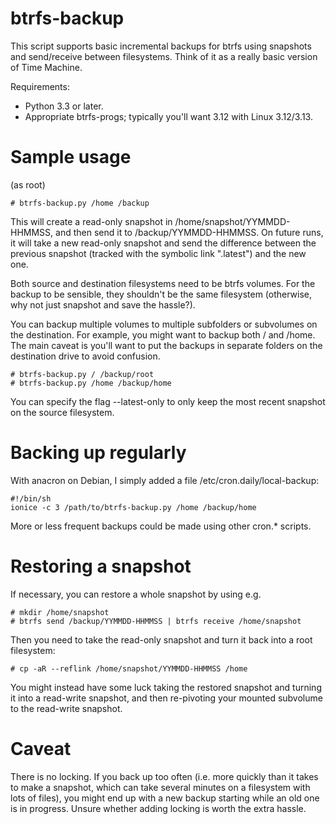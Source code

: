btrfs-backup
============

This script supports basic incremental backups for btrfs using
snapshots and send/receive between filesystems.  Think of it as a
really basic version of Time Machine.

Requirements:

* Python 3.3 or later.
* Appropriate btrfs-progs; typically you'll want 3.12 with Linux 3.12/3.13.

Sample usage
============

(as root)

    # btrfs-backup.py /home /backup

This will create a read-only snapshot in /home/snapshot/YYMMDD-HHMMSS,
and then send it to /backup/YYMMDD-HHMMSS. On future runs, it will
take a new read-only snapshot and send the difference between the
previous snapshot (tracked with the symbolic link ".latest") and the
new one.

Both source and destination filesystems need to be btrfs volumes. For
the backup to be sensible, they shouldn't be the same filesystem
(otherwise, why not just snapshot and save the hassle?).

You can backup multiple volumes to multiple subfolders or subvolumes on the
destination.  For example, you might want to backup both / and /home.
The main caveat is you'll want to put the backups in separate folders
on the destination drive to avoid confusion.

    # btrfs-backup.py / /backup/root
    # btrfs-backup.py /home /backup/home

You can specify the flag --latest-only to only keep the most recent
snapshot on the source filesystem.

Backing up regularly
====================

With anacron on Debian, I simply added a file /etc/cron.daily/local-backup:

    #!/bin/sh
    ionice -c 3 /path/to/btrfs-backup.py /home /backup/home

More or less frequent backups could be made using other cron.* scripts.

Restoring a snapshot
====================

If necessary, you can restore a whole snapshot by using e.g.

    # mkdir /home/snapshot
    # btrfs send /backup/YYMMDD-HHMMSS | btrfs receive /home/snapshot

Then you need to take the read-only snapshot and turn it back into a
root filesystem:

    # cp -aR --reflink /home/snapshot/YYMMDD-HHMMSS /home

You might instead have some luck taking the restored snapshot and turning it
into a read-write snapshot, and then re-pivoting your mounted
subvolume to the read-write snapshot.

Caveat
======

There is no locking. If you back up too often (i.e. more quickly than
it takes to make a snapshot, which can take several minutes on a
filesystem with lots of files), you might end up with a new backup
starting while an old one is in progress. Unsure whether adding
locking is worth the extra hassle.
